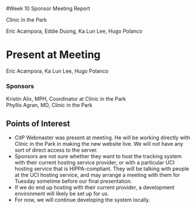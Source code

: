 #Week 10 Sponsor Meeting Report

Clinic in the Park

Eric Acampora, Eddie Duong, Ka Lun Lee, Hugo Polanco

# Present at Meeting

Eric Acampora, Ka Lun Lee, Hugo Polanco

### Sponsors

Kristin Alix, MPH, Coordinator at Clinic in the Park   
Phyllis Agran, MD, Clinic in the Park

## Points of Interest

+ CitP Webmaster was present at meeting. He will be working directly with Clinic in the Park in making the new website live.
We will not have any sort of direct access to the server.
+ Sponsors are not sure whether they want to host the tracking system with their current hosting service provider, or with
a particular UCI hosting service that is HIPPA-compliant. They will be talking with people at the UCI hosting service, and
may arrange a meeting with them for Tuesday sometime before our final presentation.
+ If we do end up hosting with their current provider, a development environment will likely be set up for us.
+ For now, we will continue developing the system locally.

